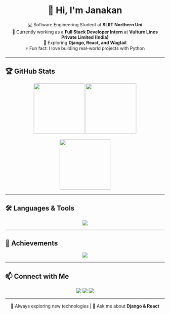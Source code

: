 <!-- Profile README -->

<h1 align="center">👋 Hi, I'm Janakan</h1>

<p align="center">
  💻 Software Engineering Student at <b>SLIIT Northern Uni</b><br>
  🚀 Currently working as a <b>Full Stack Developer Intern</b> at <b>Vulture Lines Private Limited (India)</b><br>
  🌱 Exploring <b>Django, React, and Wagtail</b><br>
  ⚡ Fun fact: I love building real-world projects with Python  
</p>

---

## 🏆 GitHub Stats  

<p align="center">
  <img src="https://github-readme-stats.vercel.app/api?username=janakan-45&show_icons=true&theme=dark" height="160" />
  <img src="https://github-readme-stats.vercel.app/api/top-langs/?username=janakan-45&layout=compact&theme=dark" height="160" />
</p>

<p align="center">
  <img src="https://streak-stats.demolab.com?user=janakan-45&theme=dark&hide_border=true" height="160"/>
</p>

---

## 🛠 Languages & Tools  

<p align="center">
  <img src="https://skillicons.dev/icons?i=python,django,react,nodejs,mysql,git,vscode,java,cpp,php,bootstrap&theme=dark" />
</p>

---

## 🏅 Achievements  

<p align="center">
  <img src="https://github-profile-trophy.vercel.app/?username=janakan-45&theme=onedark&row=1&column=6" />
</p>

---

## 📫 Connect with Me  

<p align="center">
  <a href="mailto:sakthiveljanakan@gmail.com"><img src="https://img.shields.io/badge/Gmail-D14836?style=for-the-badge&logo=gmail&logoColor=white"></a>
  <a href="https://www.linkedin.com/in/sakthivel-janakan"><img src="https://img.shields.io/badge/LinkedIn-0077B5?style=for-the-badge&logo=linkedin&logoColor=white"></a>
  <a href="https://github.com/janakan-45"><img src="https://img.shields.io/badge/GitHub-100000?style=for-the-badge&logo=github&logoColor=white"></a>
</p>

---

<p align="center">
  🔭 Always exploring new technologies | 💬 Ask me about <b>Django & React</b>  
</p>
